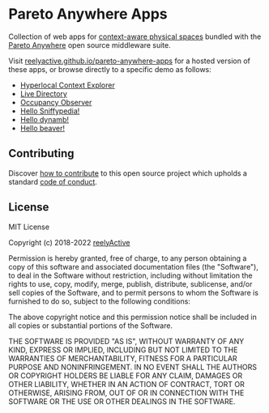 Pareto Anywhere Apps
====================

Collection of web apps for [context-aware physical spaces](https://www.reelyactive.com/context-aware-physical-spaces/) bundled with the [Pareto Anywhere](https://www.reelyactive.com/pareto/anywhere/) open source middleware suite.

Visit [reelyactive.github.io/pareto-anywhere-apps](https://reelyactive.github.io/pareto-anywhere-apps/) for a hosted version of these apps, or browse directly to a specific demo as follows:
- [Hyperlocal Context Explorer](https://reelyactive.github.io/pareto-anywhere-apps/hlc-explorer/?demo=default&updates=periodic)
- [Live Directory](https://reelyactive.github.io/pareto-anywhere-apps/live-directory/?demo=default)
- [Occupancy Observer](https://reelyactive.github.io/pareto-anywhere-apps/occupancy-observer/?demo=default)
- [Hello Sniffypedia!](https://reelyactive.github.io/pareto-anywhere-apps/hello-sniffypedia/?demo=default)
- [Hello dynamb!](https://reelyactive.github.io/pareto-anywhere-apps/hello-dynamb/?demo=default)
- [Hello beaver!](https://reelyactive.github.io/pareto-anywhere-apps/hello-beaver/?demo=default)


Contributing
------------

Discover [how to contribute](CONTRIBUTING.md) to this open source project which upholds a standard [code of conduct](CODE_OF_CONDUCT.md).


License
-------

MIT License

Copyright (c) 2018-2022 [reelyActive](https://www.reelyactive.com)

Permission is hereby granted, free of charge, to any person obtaining a copy of this software and associated documentation files (the "Software"), to deal in the Software without restriction, including without limitation the rights to use, copy, modify, merge, publish, distribute, sublicense, and/or sell copies of the Software, and to permit persons to whom the Software is furnished to do so, subject to the following conditions:

The above copyright notice and this permission notice shall be included in all copies or substantial portions of the Software.

THE SOFTWARE IS PROVIDED "AS IS", WITHOUT WARRANTY OF ANY KIND, EXPRESS OR 
IMPLIED, INCLUDING BUT NOT LIMITED TO THE WARRANTIES OF MERCHANTABILITY, 
FITNESS FOR A PARTICULAR PURPOSE AND NONINFRINGEMENT. IN NO EVENT SHALL THE 
AUTHORS OR COPYRIGHT HOLDERS BE LIABLE FOR ANY CLAIM, DAMAGES OR OTHER 
LIABILITY, WHETHER IN AN ACTION OF CONTRACT, TORT OR OTHERWISE, ARISING FROM, 
OUT OF OR IN CONNECTION WITH THE SOFTWARE OR THE USE OR OTHER DEALINGS IN 
THE SOFTWARE.
